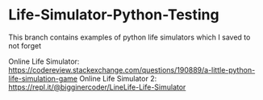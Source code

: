 # Life-Simulator-Python-Testing

This branch contains examples of python life simulators which I saved to not forget

Online Life Simulator: https://codereview.stackexchange.com/questions/190889/a-little-python-life-simulation-game
Online Life Simulator 2: https://repl.it/@bigginercoder/LineLife-Life-Simulator
